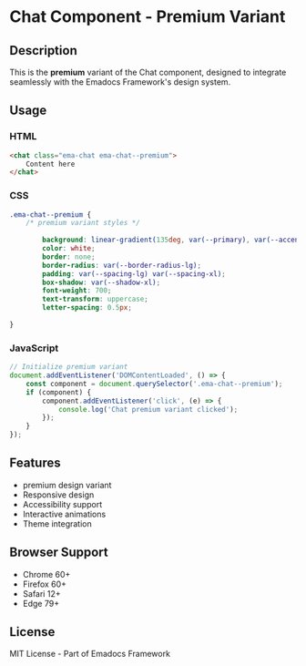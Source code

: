# Chat Component - Premium Variant

## Description
This is the **premium** variant of the Chat component, designed to integrate seamlessly with the Emadocs Framework's design system.

## Usage

### HTML
```html
<chat class="ema-chat ema-chat--premium">
    Content here
</chat>
```

### CSS
```css
.ema-chat--premium {
    /* premium variant styles */
    
        background: linear-gradient(135deg, var(--primary), var(--accent));
        color: white;
        border: none;
        border-radius: var(--border-radius-lg);
        padding: var(--spacing-lg) var(--spacing-xl);
        box-shadow: var(--shadow-xl);
        font-weight: 700;
        text-transform: uppercase;
        letter-spacing: 0.5px;
    
}
```

### JavaScript
```javascript
// Initialize premium variant
document.addEventListener('DOMContentLoaded', () => {
    const component = document.querySelector('.ema-chat--premium');
    if (component) {
        component.addEventListener('click', (e) => {
            console.log('Chat premium variant clicked');
        });
    }
});
```

## Features
- premium design variant
- Responsive design
- Accessibility support
- Interactive animations
- Theme integration

## Browser Support
- Chrome 60+
- Firefox 60+
- Safari 12+
- Edge 79+

## License
MIT License - Part of Emadocs Framework
